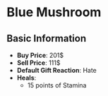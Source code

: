 # Blue Mushroom

## Basic Information

- **Buy Price**: 201$
- **Sell Price**: 111$
- **Default Gift Reaction**: Hate
- **Heals**:
  - 15 points of Stamina